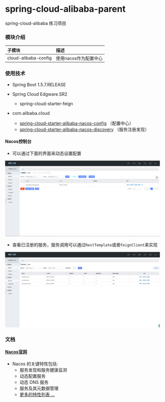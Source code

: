 # spring-cloud-alibaba-parent

spring-cloud-alibaba 练习项目

### 模块介绍

|    子模块      |       描述      |    
|:----------|:------------- |
|   cloud-alibaba-config   |   使用nacos作为配置中心    | 


### 使用技术

* Spring Boot 1.5.7.RELEASE

* Spring Cloud Edgware.SR2
    * spring-cloud-starter-feign
    
* com.alibaba.cloud
    * [spring-cloud-starter-alibaba-nacos-config](https://nacos.io/zh-cn/)  （配置中心）
    * [spring-cloud-starter-alibaba-nacos-discovery](https://nacos.io/zh-cn/) （服务注册发现）

#### Nacos控制台

* 可以通过下面的界面来动态设置配置

![](docment/image/nacos-config.png)

* 查看已注册的服务，服务调用可以通过`RestTemplate`或者`FeignClient`来实现

![](docment/image/nacos-server.jpg)

### 文档

#### [Nacos官网](https://nacos.io/zh-cn/)   

* Nacos 的关键特性包括:
    * 服务发现和服务健康监测
    * 动态配置服务
    * 动态 DNS 服务
    * 服务及其元数据管理
    * [更多的特性列表 ...](https://nacos.io/zh-cn/docs/roadmap.html)

 